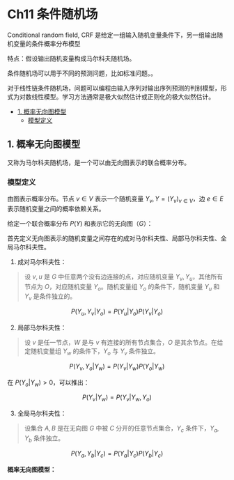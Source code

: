 # Ch11 条件随机场

Conditional random field, CRF 是给定一组输入随机变量条件下，另一组输出随机变量的条件概率分布模型

特点：假设输出随机变量构成马尔科夫随机场。

条件随机场可以用于不同的预测问题，比如标准问题。。

对于线性链条件随机场，问题可以编程由输入序列对输出序列预测的判别模型，形式为对数线性模型。学习方法通常是极大似然估计或正则化的极大似然估计。

<!-- TOC -->

- [1. 概率无向图模型](#1-概率无向图模型)
    - [模型定义](#模型定义)

<!-- /TOC -->

## 1. 概率无向图模型

又称为马尔科夫随机场，是一个可以由无向图表示的联合概率分布。

### 模型定义

由图表示概率分布。节点 $v\in V$ 表示一个随机变量 $Y_v, Y=(Y_v)_{v\in V}$，边 $e\in E$ 表示随机变量之间的概率依赖关系。

给定一个联合概率分布 $P(Y)$ 和表示它的无向图（$G$）：

首先定义无向图表示的随机变量之间存在的成对马尔科夫性、局部马尔科夫性、全局马尔科夫性。

1. 成对马尔科夫性：
> 设 $v,u$ 是 $G$ 中任意两个没有边连接的点，对应随机变量 $Y_v,Y_u$，其他所有节点为 $O$，对应随机变量 $Y_o$。随机变量组 $Y_o$ 的条件下，随机变量 $Y_u$ 和 $Y_v$ 是条件独立的。

$$
P(Y_u,Y_v|Y_o) = P(Y_u|Y_o)P(Y_v|Y_o)
$$

2. 局部马尔科夫性：
> 设 $v$ 是任一节点，$W$ 是与 $v$ 有连接的所有节点集合，$O$ 是其余节点。在给定随机变量组 $Y_w$ 的条件下，$Y_o$ 与 $Y_v$ 条件独立。

$$
P(Y_v,Y_o|Y_w) = P(Y_v|Y_w) P(Y_o|Y_w)
$$

在 $P(Y_o|Y_w) > 0$，可以推出：

$$
P(Y_v|Y_w) = P(Y_v|Y_w,Y_o)
$$

3. 全局马尔科夫性：
> 设集合 $A,B$ 是在无向图 $G$ 中被 $C$ 分开的任意节点集合，$Y_c$ 条件下，$Y_a,Y_b$ 条件独立。

$$
P(Y_a,Y_b|Y_c) = P(Y_a|Y_c) P(Y_b|Y_c)
$$

**概率无向图模型：**
